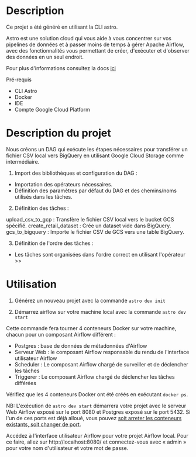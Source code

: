 Description
========

Ce projet a été généré en utilisant la CLI astro.

Astro est une solution cloud qui vous aide à vous concentrer sur vos pipelines de données et à passer moins de temps à gérer Apache Airflow, avec des fonctionnalités vous permettant de créer, d'exécuter et d'observer des données en un seul endroit.

Pour plus d'informations consultez la docs [ici](https://docs.astronomer.io/learn/get-started-with-airflow)

Pré-requis
- CLI Astro
- Docker
- IDE
- Compte Google Cloud Platform


Description du projet
================

Nous créons un DAG qui exécute les étapes nécessaires pour transférer un fichier CSV local vers BigQuery en utilisant Google Cloud Storage comme intermédiaire.

1. Import des bibliothèques et configuration du DAG :

- Importation des opérateurs nécessaires.
- Définition des paramètres par défaut du DAG et des chemins/noms utilisés dans les tâches.

2. Définition des tâches :

upload_csv_to_gcp : Transfère le fichier CSV local vers le bucket GCS spécifié.
create_retail_dataset : Crée un dataset vide dans BigQuery.
gcs_to_bigquery : Importe le fichier CSV de GCS vers une table BigQuery.

3. Définition de l'ordre des tâches :

- Les tâches sont organisées dans l'ordre correct en utilisant l'opérateur >>


Utilisation
===========================

1. Générez un nouveau projet avec la commande `astro dev init`

2. Démarrez airflow sur votre machine local avec la commande `astro dev start`

Cette commande fera tourner 4 conteneurs Docker sur votre machine, chacun pour un composant Airflow différent :

- Postgres : base de données de métadonnées d'Airflow
- Serveur Web : le composant Airflow responsable du rendu de l'interface utilisateur Airflow
- Scheduler : Le composant Airflow chargé de surveiller et de déclencher les tâches
- Triggerer : Le composant Airflow chargé de déclencher les tâches différées

Vérifiez que les 4 conteneurs Docker ont été créés en exécutant `docker ps`.

NB: L'exécution de `astro dev start` démarrera votre projet avec le serveur Web Airflow exposé sur le port 8080 et Postgres exposé sur le port 5432. Si l'un de ces ports est déjà alloué, vous pouvez [soit arreter les conteneurs existants, soit changer de port](https://docs.astronomer.io/astro/test-and-troubleshoot-locally#ports-are-not-available).

Accédez à l'interface utilisateur Airflow pour votre projet Airflow local. Pour ce faire, allez sur http://localhost:8080/ et connectez-vous avec « admin » pour votre nom d'utilisateur et votre mot de passe.

